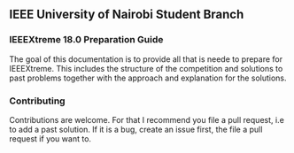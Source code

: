 ## IEEE University of Nairobi Student Branch

### IEEEXtreme 18.0 Preparation Guide
The goal of this documentation is to provide all that is neede to prepare for IEEEXtreme. This includes the structure
of the competition and solutions to past problems together with the approach and explanation for the solutions.

### Contributing
Contributions are welcome. For that I recommend you file a pull request, i.e to add a past solution. If it is a bug, create an issue first, the file a pull request if you want to.